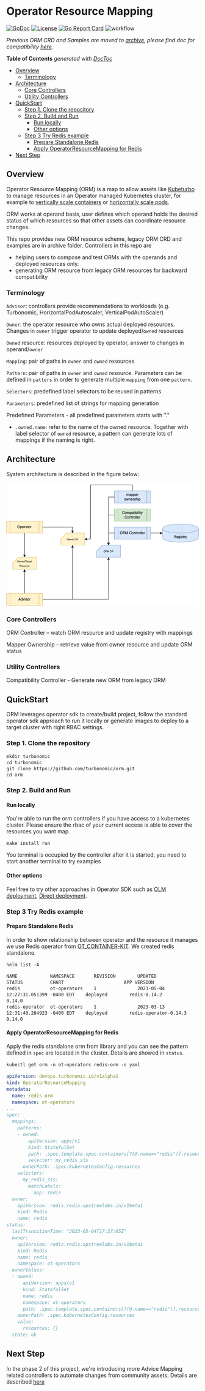 # Operator Resource Mapping
[![GoDoc](https://godoc.org/github.com/turbonomic/orm?status.svg)](https://godoc.org/github.com/turbonomic/orm)
[![License](https://img.shields.io/:license-apache-blue.svg)](http://www.apache.org/licenses/LICENSE-2.0.html)
[![Go Report Card](https://goreportcard.com/badge/github.com/turbonomic/orm)](https://goreportcard.com/report/github.com/turbonomic/orm)
![workflow](https://github.com/turbonomic/orm/actions/workflows/go.yaml/badge.svg)

<em>Previous ORM CRD and Samples are moved to [archive](./archive/), please find doc for compatibility [here](./docs/compatibility.md).</em>


<!-- START doctoc generated TOC please keep comment here to allow auto update -->
<!-- DON'T EDIT THIS SECTION, INSTEAD RE-RUN doctoc TO UPDATE -->
**Table of Contents**  *generated with [DocToc](https://github.com/thlorenz/doctoc)*

- [Overview](#overview)
  - [Terminology](#terminology)
- [Architecture](#architecture)
  - [Core Controllers](#core-controllers)
  - [Utility Controllers](#utility-controllers)
- [QuickStart](#quickstart)
  - [Step 1. Clone the repository](#step-1-clone-the-repository)
  - [Step 2. Build and Run](#step-2-build-and-run)
    - [Run locally](#run-locally)
    - [Other options](#other-options)
  - [Step 3 Try Redis example](#step-3-try-redis-example)
    - [Prepare Standalone Redis](#prepare-standalone-redis)
    - [Apply OperatorResourceMapping for Redis](#apply-operatorresourcemapping-for-redis)
- [Next Step](#next-step)

<!-- END doctoc generated TOC please keep comment here to allow auto update -->

## Overview

Operator Resource Mapping (ORM) is a map to allow assets like [Kubeturbo](https://github.com/turbonomic/kubeturbo/wiki) to manage resources in an Operator managed Kubernetes cluster, for example to [vertically scale containers](https://github.com/turbonomic/kubeturbo/wiki/Action-Details#resizing-vertical-scaling-of-containerized-workloads) or [horizontally scale pods](https://github.com/turbonomic/kubeturbo/wiki/Action-Details#slo-horizontal-scaling-private-preview).

ORM works at operand basis, user defines which operand holds the desired status of which resources so that other assets can coordinate resource changes. 

This repo provides new ORM resource scheme, legacy ORM CRD and examples are in archive folder. Controllers in this repo are 

- helping users to compose and test ORMs with the operands and deployed resources only.
- generating ORM resource from legacy ORM resources for backward compatibility

### Terminology

`Advisor`: controllers provide recommendations to workloads (e.g. Turbonomic, HorizontalPodAutoscaler, VerticalPodAutoScaler)

`Owner`: the operator resource who owns actual deployed resources. Changes in `owner` trigger operator to update deployed/`owned` resources

`Owned` resource: resources deployed by operator, answer to changes in operand/`owner`

`Mapping`: pair of paths in `owner` and `owned` resources

`Pattern`: pair of paths in `owner` and `owned` resource. Parameters can be defined in `patters` in order to generate multiple `mapping` from one `pattern`.

`Selectors`: predefined label selectors to be reused in patterns

`Parameters`: predefined list of strings for mapping generation

Predefined Parameters - all predefined parameters starts with "."

 - `.owned.name`: refer to the name of the owned resource. Together with label selector of `owned` resource, a pattern can generate lots of mappings if the naming is right.

## Architecture

System architecture is described in the figure below:

![image](./docs/images/arch-p1.png)

### Core Controllers

ORM Controller – watch ORM resource and update registry with mappings

Mapper Ownership – retrieve value from owner resource and update ORM status

### Utility Controllers

Compatibility Controller - Generate new ORM from legacy ORM


## QuickStart

ORM leverages operator sdk to create/build project, follow the standard operator sdk approach to run it locally or generate images to deploy to a target cluster with right RBAC settings. 

### Step 1. Clone the repository

```script
mkdir turbonomic
cd turbonomic
git clone https://github.com/turbonomic/orm.git
cd orm
```

### Step 2. Build and Run

#### Run locally

You're able to run the orm controllers if you have access to a kubernetes cluster. Please ensure the rbac of your current access is able to cover the resources you want map.

```shell
make install run
```

You terminal is occupied by the controller after it is started, you need to start another terminal to try examples

#### Other options

Feel free to try other approaches in Operator SDK such as [OLM deployment](https://master.sdk.operatorframework.io/docs/building-operators/golang/quickstart/#olm-deployment), [Direct deployment](https://master.sdk.operatorframework.io/docs/building-operators/golang/quickstart/#direct-deployment).

### Step 3 Try Redis example

#### Prepare Standalone Redis

In order to show relationship between operator and the resource it manages we use Redis operator from [OT_CONTAINER-KIT](https://github.com/OT-CONTAINER-KIT/redis-operator#quickstart). We created redis standalone.

```shell
helm list -A
```

```
NAME            NAMESPACE       REVISION        UPDATED                                 STATUS          CHART                      APP VERSION
redis           ot-operators    1               2023-05-04 12:27:31.051399 -0400 EDT    deployed        redis-0.14.2           0.14.0     
redis-operator  ot-operators    1               2023-03-13 12:31:40.264923 -0400 EDT    deployed        redis-operator-0.14.3      0.14.0     
```

#### Apply OperatorResourceMapping for Redis

Apply the redis standalone orm from library and you can see the pattern defined in `spec` are located in the cluster. Details are showed in `status`.

```shell
kubectl get orm -n ot-operators redis-orm -o yaml
```

```yaml
apiVersion: devops.turbonomic.io/v1alpha1
kind: OperatorResourceMapping
metadata:
  name: redis-orm
  namespace: ot-operators
...
spec:
  mappings:
    patterns:
    - owned:
        apiVersion: apps/v1
        kind: StatefulSet
        path: .spec.template.spec.containers[?(@.name=="redis")].resources
        selector: my_redis_sts
      ownerPath: .spec.kubernetesConfig.resources
    selectors:
      my_redis_sts:
        matchLabels:
          app: redis
  owner:
    apiVersion: redis.redis.opstreelabs.in/v1beta1
    kind: Redis
    name: redis
status:
  lastTransitionTime: "2023-05-04T17:27:05Z"
  owner:
    apiVersion: redis.redis.opstreelabs.in/v1beta1
    kind: Redis
    name: redis
    namespace: ot-operators
  ownerValues:
  - owned:
      apiVersion: apps/v1
      kind: StatefulSet
      name: redis
      namespace: ot-operators
      path: .spec.template.spec.containers[?(@.name=="redis")].resources
    ownerPath: .spec.kubernetesConfig.resources
    value:
      resources: {}
  state: ok
```

## Next Step

In the phase 2 of this project, we're introducing more Advice Mapping related controllers to automate changes from community assets. Details are described [here](./docs/p2/README.md)